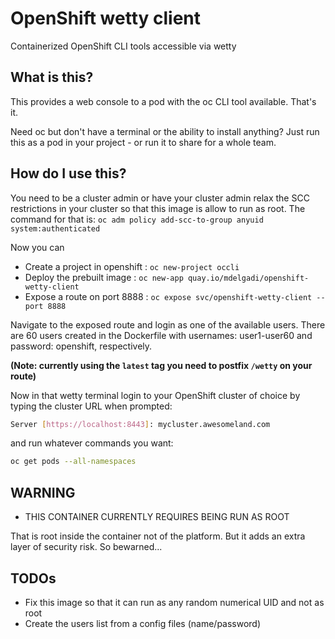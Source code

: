 # OpenShift wetty client
Containerized OpenShift CLI tools accessible via wetty

## What is this?
This provides a web console to a pod with the oc CLI tool available. That's it. 

Need oc but don't have a terminal or the ability to install anything? Just run this as a pod in your project - or run it to share for a whole team.

## How do I use this?
You need to be a cluster admin or have your cluster admin relax the SCC restrictions in your cluster so that this image is allow to run as root. The command for that is:
    `oc adm policy add-scc-to-group anyuid system:authenticated`

Now you can
* Create a project in openshift : `oc new-project occli`
* Deploy the prebuilt image : `oc new-app quay.io/mdelgadi/openshift-wetty-client`
* Expose a route on port 8888 : `oc expose svc/openshift-wetty-client --port 8888` 

Navigate to the exposed route and login as one of the available users. There are 60 users created in the Dockerfile with usernames: user1-user60 and password: openshift, respectively.

**(Note: currently using the `latest` tag you need to postfix `/wetty` on your route)**

Now in that wetty terminal login to your OpenShift cluster of choice by typing the cluster URL when prompted:
```sh
Server [https://localhost:8443]: mycluster.awesomeland.com
```

and run whatever commands you want:
```sh
oc get pods --all-namespaces
```

## WARNING
 - THIS CONTAINER CURRENTLY REQUIRES BEING RUN AS ROOT

That is root inside the container not of the platform. But it adds an extra layer of security risk. So bewarned...

## TODOs
* Fix this image so that it can run as any random numerical UID and not as root
* Create the users list from a config files (name/password)
